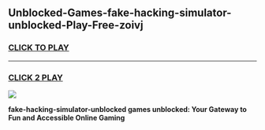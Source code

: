 
## Unblocked-Games-fake-hacking-simulator-unblocked-Play-Free-zoivj
<h3>
<a href="https://premium76.site?title=fake-hacking-simulator-unblocked&ref=21A">CLICK TO PLAY</a></h3>
<hr>

<h3>
<a href="https://premium76.site?title=fake-hacking-simulator-unblocked&ref=21A">CLICK 2 PLAY</a>
  
</h3>

<a href="https://premium76.site?title=fake-hacking-simulator-unblocked&ref=21A"><img src="https://clearcache.store/games.png"></a>


**fake-hacking-simulator-unblocked games unblocked: Your Gateway to Fun and Accessible Online Gaming**
